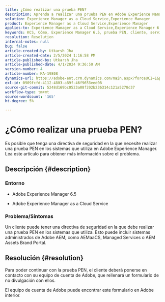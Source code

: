 ```yaml
---
title: ¿Cómo realizar una prueba PEN?
description: Aprenda a realizar una prueba PEN en Adobe Experience Manager.
solution: Experience Manager as a Cloud Service,Experience Manager
product: Experience Manager as a Cloud Service,Experience Manager
applies-to: Experience Manager as a Cloud Service,Experience Manager 6.5
keywords: KCS, Cómo, Experience Manager 6.5, prueba PEN, cliente, servicio en la nube de Experience Manager AEM,
resolution: Resolution
internal-notes: null
bug: false
article-created-by: Utkarsh Jha
article-created-date: 2/5/2024 1:16:58 PM
article-published-by: Utkarsh Jha
article-published-date: 4/1/2024 9:36:50 AM
version-number: 4
article-number: KA-19808
dynamics-url: https://adobe-ent.crm.dynamics.com/main.aspx?forceUCI=1&pagetype=entityrecord&etn=knowledgearticle&id=a150aed5-28c4-ee11-9079-6045bd006b25
exl-id: 0909fcfd-4112-4803-a89f-46f9658eed08
source-git-commit: 5248d169bc0523a08f202b236314c121a5278d37
workflow-type: tm+mt
source-wordcount: '165'
ht-degree: 5%

---
```


# ¿Cómo realizar una prueba PEN?


Es posible que tenga una directiva de seguridad en la que necesite realizar una prueba PEN en los sistemas que utiliza en Adobe Experience Manager. Lea este artículo para obtener más información sobre el problema.

## Descripción {#description}


### <b>Entorno</b>

- Adobe Experience Manager 6.5


- Adobe Experience Manager as a Cloud Service




### <b>Problema/Síntomas</b>

Un cliente puede tener una directiva de seguridad en la que debe realizar una prueba PEN en los sistemas que utiliza. Esto puede incluir sistemas administrados de Adobe AEM, como AEMaaCS, Managed Services o AEM Assets Brand Portal.


## Resolución {#resolution}


Para poder continuar con la prueba PEN, el cliente deberá ponerse en contacto con su equipo de cuenta de Adobe, que rellenará un formulario de no divulgación con ellos.

El equipo de cuenta de Adobe puede encontrar este formulario en Adobe interior.
